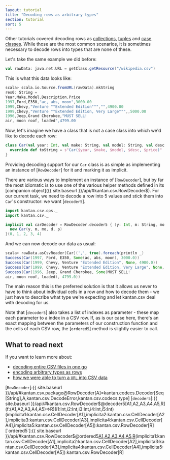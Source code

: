 ```yaml
---
layout: tutorial
title: "Decoding rows as arbitrary types"
section: tutorial
sort: 5
---
```

Other tutorials covered decoding rows as [collections](rows_as_collections.html), [tuples](rows_as_tuples.html)
and [case classes](rows_as_case_classes.html). While those are the most common scenarios, it is sometimes necessary
to decode rows into types that are none of these.

Let's take the same example we did before:

```scala
val rawData: java.net.URL = getClass.getResource("/wikipedia.csv")
```

This is what this data looks like:

```scala
scala> scala.io.Source.fromURL(rawData).mkString
res0: String =
Year,Make,Model,Description,Price
1997,Ford,E350,"ac, abs, moon",3000.00
1999,Chevy,"Venture ""Extended Edition""","",4900.00
1999,Chevy,"Venture ""Extended Edition, Very Large""",,5000.00
1996,Jeep,Grand Cherokee,"MUST SELL!
air, moon roof, loaded",4799.00
```

Now, let's imagine we have a class that is not a case class into which we'd like to decode each row:

```scala
class Car(val year: Int, val make: String, val model: String, val desc: Option[String], val price: Float) {
  override def toString = s"Car($year, $make, $model, $desc, $price)"
}
```

Providing decoding support for our `Car` class is as simple as implementing an instance of [`RowDecoder`] for it
and marking it as implicit.

There are various ways to implement an instance of [`RowDecoder`], but by far the most idiomatic is to use one of 
the various helper methods defined in its [companion object]({{ site.baseurl }}/api/#kantan.csv.RowDecoder$). For our 
current task, we need to decode a row into 5 values and stick them into `Car`'s constructor: we want [`decoder5`].

```scala
import kantan.csv.ops._
import kantan.csv._

implicit val carDecoder = RowDecoder.decoder5 { (y: Int, m: String, mo: String, d: Option[String], p: Float) =>
  new Car(y, m, mo, d, p)
}(0, 1, 2, 3, 4)
```

And we can now decode our data as usual:

```scala
scala> rawData.asCsvReader[Car](',', true).foreach(println _)
Success(Car(1997, Ford, E350, Some(ac, abs, moon), 3000.0))
Success(Car(1999, Chevy, Venture "Extended Edition", None, 4900.0))
Success(Car(1999, Chevy, Venture "Extended Edition, Very Large", None, 5000.0))
Success(Car(1996, Jeep, Grand Cherokee, Some(MUST SELL!
air, moon roof, loaded), 4799.0))
```

The main reason this is the preferred solution is that it allows us never to have to think about individual cells in a
row and how to decode them - we just have to describe what type we're expecting and let kantan.csv deal with decoding
for us.
 
Note that [`decoder5`] also takes a list of indexes as parameter - these map each parameter to a index in a CSV row.
If, as is our case here, there's an exact mapping between the parameters of our construction function and the cells
of each CSV row, the [`ordered5`] method is slightly easier to call.

## What to read next

If you want to learn more about:

* [decoding entire CSV files in one go](data_as_collection.html)
* [encoding arbitrary types as rows](arbitrary_types_as_rows.html)
* [how we were able to turn a `URL` into CSV data](csv_sources.html)

[`RowDecoder`]:{{ site.baseurl }}/api/#kantan.csv.package@RowDecoder[A]=kantan.codecs.Decoder[Seq[String],A,kantan.csv.DecodeError,kantan.csv.codecs.type]
[`decoder5`]:{{ site.baseurl }}/api/#kantan.csv.RowDecoder$@decoder5[A1,A2,A3,A4,A5,R](f:(A1,A2,A3,A4,A5)=>R)(i1:Int,i2:Int,i3:Int,i4:Int,i5:Int)(implicita1:kantan.csv.CellDecoder[A1],implicita2:kantan.csv.CellDecoder[A2],implicita3:kantan.csv.CellDecoder[A3],implicita4:kantan.csv.CellDecoder[A4],implicita5:kantan.csv.CellDecoder[A5]):kantan.csv.RowDecoder[R]
[`ordered5`]:{{ site.baseurl }}/api/#kantan.csv.RowDecoder$@ordered5[A1,A2,A3,A4,A5,R](f:(A1,A2,A3,A4,A5)=>R)(implicita1:kantan.csv.CellDecoder[A1],implicita2:kantan.csv.CellDecoder[A2],implicita3:kantan.csv.CellDecoder[A3],implicita4:kantan.csv.CellDecoder[A4],implicita5:kantan.csv.CellDecoder[A5]):kantan.csv.RowDecoder[R]
